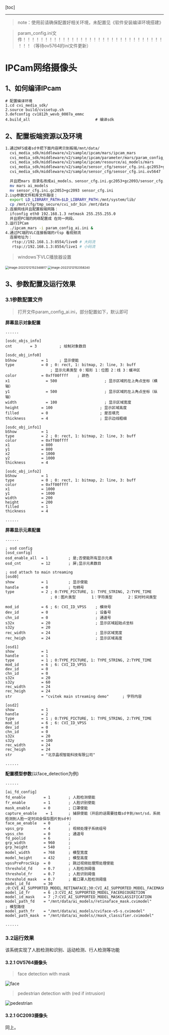 [toc]

---
<div STYLE="page-break-after: always;"></div>

> note：使用前请确保配置好相关环境，未配置见《软件安装编译环境搭建》

> param_config.ini文件！！！！！！！！！！！！！！！！！！！！！！！！！！！！！！！！！！！（等待ov5764的ini文件更新）


# IPCam网络摄像头


## 1、如何编译IPcam
    # 配置编译环境
    1.cd cvi_media_sdk/
    2.source build/cvisetup.sh 
    3.defconfig cv1812h_wevb_0007a_emmc
    4.build_all								# 编译sdk

## 2、配置板端资源以及环境
```sh
1.通过NFS或者sd卡把下面内容拷贝到板端/mnt/data/
  cvi_media_sdk/middleware/v2/sample/ipcam/mars/ipcam_mars
  cvi_media_sdk/middleware/v2/sample/ipcam/parameter/mars/param_config_ai.ini
  cvi_media_sdk/middleware/v2/sample/ipcam/resource/ai_models/mars
  cvi_media_sdk/middleware/v2/sample/sensor_cfg/sensor_cfg.ini.gc2053+gc2093
  cvi_media_sdk/middleware/v2/sample/sensor_cfg/sensor_cfg.ini.ov5647
  
  并且把mars 目录名改成ai_models、sensor_cfg.ini.gc2053+gc2093/sensor_cfg.ini.ov5647改名为sensor_cfg.ini:
  mv mars ai_models
  mv sensor_cfg.ini.gc2053+gc2093 sensor_cfg.ini
2.isp参数文件和库文件路径：
  export LD_LIBRARY_PATH=$LD_LIBRARY_PATH:/mnt/system/lib/
  cp /mnt/cfg/tmp_secure/cvi_sdr_bin /mnt/data
2.连接网线并且配置板端网路：
  ifconfig eth0 192.168.1.3 netmask 255.255.255.0
  并且把PC端的网络配置成 在同一网段。
3.运行IPCam
  ./ipcam_mars -i param_config_ai.ini &
4.通过PC端的VLC连接板端的rtsp 看视频流
  连接地址为：
   rtsp://192.168.1.3:8554/live0 # 大码流
   rtsp://192.168.1.3:8554/live1 # 小码流
```

> windows下VLC播放器设置

<img src="../assert/1.IPCam网络摄像头/image-20221212152348817.png" alt="image-20221212152348817" style="zoom:67%;" />

<img src="../assert/1.IPCam网络摄像头/image-20221212152358240.png" alt="image-20221212152358240" style="zoom:67%;" />







## 3、参数配置及运行效果

### 3.1参数配置文件
>  打开文件param_config_ai.ini，部分配置如下，默认即可

**屏幕显示对象配置**

```
......

[osdc_objs_info]
cnt        = 3			; 绘制对象数目

[osdc_obj_info0]
bShow           = 1		; 显示使能
type            = 0 ; 0: rect, 1: bitmap, 2: line, 3: buff	
                    ; 显示元素类型 0：矩形 1：位图 2：线 3：缓冲区
color           = 0xff00ffff	; 颜色
x1           	  = 500						; 显示区域的左上角点坐标（横轴）
y1          	  = 500						; 显示区域的左上角点坐标（纵轴）
width        	  = 100						; 显示区域宽度 
height        	= 100					  ; 显示区域高度 
filled        	= 0						  ; 是否填充
thickness       = 4						  ; 显示边线粗细

[osdc_obj_info1]
bShow           = 1
type            = 2 ; 0: rect, 1: bitmap, 2: line, 3: buff
color           = 0xff00ffff
x1           	= 800
y1          	= 800
x2              = 1000
y2              = 1000
thickness       = 4

[osdc_obj_info2]
bShow           = 1
type            = 0 ; 0: rect, 1: bitmap, 2: line, 3: buff
color           = 0xff00ffff
x1           	= 1000
y1          	= 1000
width        	= 200
height        	= 200
filled        	= 1
thickness       = 4

......
```





**屏幕显示元素配置**

```
......

; osd config
[osd_config]
osd_enable_all  = 1			; 是;否使能所有显示元素
osd_cnt         = 12		; 屏;显示元素数目

; osd attach to main streaming
[osd0]
show            = 1			; 显示使能
handle          = 0			; 句柄号
type            = 2 ; 0:TYPE_PICTURE, 1: TYPE_STRING, 2:TYPE_TIME 
					; 0：图片类型	   1：字符类型	    2：实时时间类型

mod_id          = 6 ; 6: CVI_ID_VPSS	; 模块号	
dev_id          = 0						; 设备号
chn_id          = 0						; 通道号
s32x            = 20					; 显示区域起始点坐标
s32y            = 20
rec_width       = 24					; 显示区域宽度
rec_heigh       = 24					; 显示区域高度

[osd1]
show            = 1
handle          = 1
type            = 1 ; 0:TYPE_PICTURE, 1: TYPE_STRING, 2:TYPE_TIME
mod_id          = 6 ; 6: CVI_ID_VPSS
dev_id          = 0
chn_id          = 0
s32x            = 20
s32y            = 60
rec_width       = 24
rec_heigh       = 24
str             = "cvitek main streaming demo"		; 字符内容

[osd2]
show            = 1
handle          = 2
type            = 1 ; 0:TYPE_PICTURE, 1: TYPE_STRING, 2:TYPE_TIME
mod_id          = 6 ; 6: CVI_ID_VPSS
dev_id          = 0
chn_id          = 0
s32x            = 20
s32y            = 100
rec_width       = 24
rec_heigh       = 24
str             = "北京晶视智能科技有限公司"

......

```



**配置模型参数**(以face_detection为例)

```
......

[ai_fd_config]
fd_enable        = 1		; 人脸检测使能
fr_enable        = 1		; 人脸识别使能
mask_enable      = 0		; 口罩使能
capture_enable    = 1		; 捕获使能（开启的话需要挂载sd卡到/mnt/sd，系统检测到人脸一定时间会保存图片到sd卡）
face_ae_enable   = 0		; 
vpss_grp         = 4		; 视频处理子系统组号
vpss_chn         = 0		; 通道号
fd_poolid        = 6		; 
grp_width        = 960		;	
grp_height       = 540		;
model_width      = 768		; 模型宽度
model_height     = 432		; 模型高度
vpssPreProcSkip  = 0		; 跳过视频处理预处理使能
threshold_fd     = 0.7		; 人脸检测阈值
threshold_fr     = 0.7		; 人脸识别阈值
threshold_mask   = 0.7		; 戴口罩人脸检测阈值
model_id_fd      = 30 ;0:CVI_AI_SUPPORTED_MODEL_RETINAFACE;30:CVI_AI_SUPPORTED_MODEL_FACEMASKDETECTION
model_id_fr      = 6 ;3:CVI_AI_SUPPORTED_MODEL_FACERECOGNITION
model_id_mask    = 7 ;7:CVI_AI_SUPPORTED_MODEL_MASKCLASSIFICATION
model_path_fd    = "/mnt/data/ai_models/retinaface_mask.cvimodel"		; 模型路径
model_path_fr    = "/mnt/data/ai_models/cviface-v5-s.cvimodel"
model_path_mask  = "/mnt/data/ai_models//mask_classifier.cvimodel"

......
```



### 3.2运行效果

该系统实现了人脸检测和识别、运动检测、行人检测等功能

#### 3.2.1 OV5764摄像头

> face detection with mask

![face](../assert/1.IPCam网络摄像头/face.gif)



> pedestrian detection with (red if intrusion)

![pedestrian](../assert/1.IPCam网络摄像头/pedestrian.gif)



#### 3.2.1 GC2093摄像头

同上。
